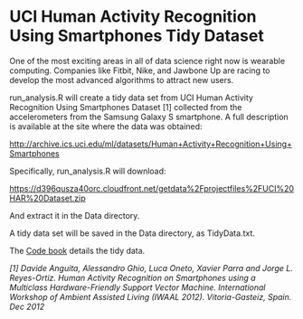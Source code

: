 UCI Human Activity Recognition Using Smartphones Tidy Dataset
==========

One of the most exciting areas in all of data science right now is wearable computing. Companies like Fitbit, Nike, and Jawbone Up are racing to develop the most advanced algorithms to attract new users. 

run_analysis.R will create a tidy data set from UCI Human Activity Recognition Using Smartphones Dataset [1] collected from the accelerometers from the Samsung Galaxy S smartphone. A full description is available at the site where the data was obtained: 

http://archive.ics.uci.edu/ml/datasets/Human+Activity+Recognition+Using+Smartphones 

Specifically, run_analysis.R will download:

https://d396qusza40orc.cloudfront.net/getdata%2Fprojectfiles%2FUCI%20HAR%20Dataset.zip 

And extract it in the Data directory.  

A tidy data set will be saved in the Data directory, as TidyData.txt.

The [Code book](CodeBook.md) details the tidy data.  





*[1] Davide Anguita, Alessandro Ghio, Luca Oneto, Xavier Parra and Jorge L. Reyes-Ortiz. Human Activity Recognition on Smartphones using a Multiclass Hardware-Friendly Support Vector Machine. International Workshop of Ambient Assisted Living (IWAAL 2012). Vitoria-Gasteiz, Spain. Dec 2012*
